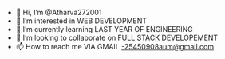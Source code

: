 - 👋 Hi, I’m @Atharva272001
- 👀 I’m interested in WEB DEVELOPMENT
- 🌱 I’m currently learning LAST YEAR OF ENGINEERING
- 💞️ I’m looking to collaborate on FULL STACK DEVELOPEMENT
- 📫 How to reach me VIA GMAIL -25450908aum@gmail.com

<!---
Atharva272001/Atharva272001 is a ✨ special ✨ repository because its `README.md` (this file) appears on your GitHub profile.
You can click the Preview link to take a look at your changes.
--->

